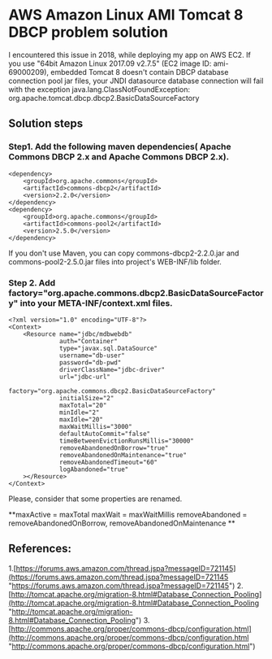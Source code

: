 # AWS Amazon Linux AMI Tomcat 8 DBCP problem solution

I encountered this issue in 2018, while deploying my app on AWS EC2. 
If you use "64bit Amazon Linux 2017.09 v2.7.5" (EC2 image ID: ami-69000209), embedded Tomcat 8 doesn't contain  DBCP database connection pool jar files, your JNDI datasource database connection will fail with the exception
java.lang.ClassNotFoundException: org.apache.tomcat.dbcp.dbcp2.BasicDataSourceFactory

## Solution steps
### Step1. Add the following maven dependencies( Apache Commons DBCP 2.x and  Apache Commons DBCP 2.x).

    

    <dependency>
    	<groupId>org.apache.commons</groupId>
    	<artifactId>commons-dbcp2</artifactId>
    	<version>2.2.0</version>
    </dependency>
    <dependency> 
    	<groupId>org.apache.commons</groupId>
    	<artifactId>commons-pool2</artifactId>
    	<version>2.5.0</version>
    </dependency>

If you don't use Maven, you can copy commons-dbcp2-2.2.0.jar and commons-pool2-2.5.0.jar files into project's WEB-INF/lib folder.

### Step 2. Add factory="org.apache.commons.dbcp2.BasicDataSourceFactory" into your  META-INF/context.xml files.


    <?xml version="1.0" encoding="UTF-8"?>
    <Context>
        <Resource name="jdbc/mdbwebdb"
                  auth="Container"
                  type="javax.sql.DataSource"
                  username="db-user"
                  password="db-pwd"
                  driverClassName="jdbc-driver"
                  url="jdbc-url"
                  factory="org.apache.commons.dbcp2.BasicDataSourceFactory"
                  initialSize="2"
                  maxTotal="20"
                  minIdle="2"
                  maxIdle="20"
                  maxWaitMillis="3000"
                  defaultAutoCommit="false"
                  timeBetweenEvictionRunsMillis="30000"
                  removeAbandonedOnBorrow="true"
                  removeAbandonedOnMaintenance="true"
                  removeAbandonedTimeout="60"
                  logAbandoned="true"
        ></Resource>
    </Context>

Please, consider that some properties are renamed.

**maxActive = maxTotal
maxWait = maxWaitMillis
removeAbandoned = removeAbandonedOnBorrow, removeAbandonedOnMaintenance
**

## References:
1.[https://forums.aws.amazon.com/thread.jspa?messageID=721145](https://forums.aws.amazon.com/thread.jspa?messageID=721145 "https://forums.aws.amazon.com/thread.jspa?messageID=721145")
2.[http://tomcat.apache.org/migration-8.html#Database_Connection_Pooling](http://tomcat.apache.org/migration-8.html#Database_Connection_Pooling "http://tomcat.apache.org/migration-8.html#Database_Connection_Pooling")
3.[http://commons.apache.org/proper/commons-dbcp/configuration.html](http://commons.apache.org/proper/commons-dbcp/configuration.html "http://commons.apache.org/proper/commons-dbcp/configuration.html")
